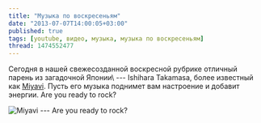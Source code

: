 ```yaml
---
title: "Музыка по воскресеньям"
date: "2013-07-07T14:00:05+03:00"
published: true
tags: [youtube, видео, музыка, музыка по воскресеньям]
thread: 1474552477
---
```


Сегодня в нашей свежесозданной воскресной рубрике отличный парень из загадочной Японии\ --- Ishihara Takamasa,
более известный как [Miyavi](http://en.wikipedia.org/wiki/Miyavi). Пусть его музыка поднимет вам настроение
и добавит энергии. Are you ready to rock?

![Miyavi --- Are you ready to rock?](http://www.youtube.com/watch?v=mkjSDDH2nog)
